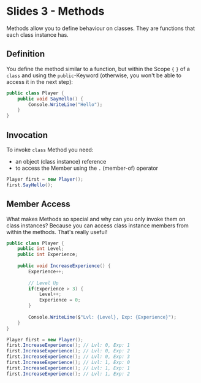 # Slides 3 - Methods

Methods allow you to define behaviour on classes. They are functions that each class instance has.

## Definition
You define the method similar to a function, but within the Scope `{` `}` of a `class` and using the `public`-Keyword (otherwise, you won't be able to access it in the next step):
```csharp
public class Player {
    public void SayHello() {
        Console.WriteLine("Hello");
    }
}
```

## Invocation
To invoke `class` Method you need:
- an object (class instance) reference
- to access the Member using the `.` (member-of) operator
```csharp
Player first = new Player();
first.SayHello();
```

## Member Access
What makes Methods so special and why can you only invoke them on class instances? Because you can access class instance members from within the methods. That's really useful!

```csharp
public class Player {
    public int Level;
    public int Experience;
    
    public void IncreaseExperience() {
        Experience++;
        
        // Level Up
        if(Experience > 3) {
            Level++;
            Experience = 0;
        }
        
        Console.WriteLine($"Lvl: {Level}, Exp: {Experience}");
    }
}
```

```csharp
Player first = new Player();
first.IncreaseExperience(); // Lvl: 0, Exp: 1
first.IncreaseExperience(); // Lvl: 0, Exp: 2
first.IncreaseExperience(); // Lvl: 0, Exp: 3
first.IncreaseExperience(); // Lvl: 1, Exp: 0
first.IncreaseExperience(); // Lvl: 1, Exp: 1
first.IncreaseExperience(); // Lvl: 1, Exp: 2
```